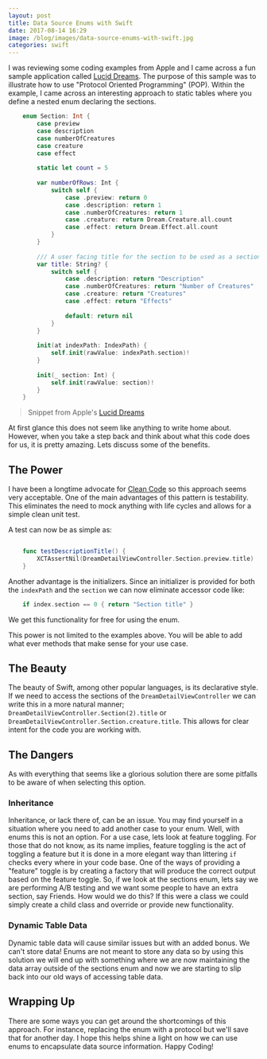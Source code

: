```yaml
---
layout: post
title: Data Source Enums with Swift
date: 2017-08-14 16:29
image: /blog/images/data-source-enums-with-swift.jpg
categories: swift
---
```


I was reviewing some coding examples from Apple and I came across a fun 
sample application called
[Lucid Dreams](https://developer.apple.com/library/content/LucidDreams/Introduction/Intro.html).
The purpose of this sample was to illustrate how to use "Protocol 
Oriented Programming" (POP). Within the example, I came across an 
interesting approach to static tables where you define a nested enum 
declaring the sections.

```swift
    enum Section: Int {
        case preview
        case description
        case numberOfCreatures
        case creature
        case effect
 
        static let count = 5
 
        var numberOfRows: Int {
            switch self {
                case .preview: return 0
                case .description: return 1
                case .numberOfCreatures: return 1
                case .creature: return Dream.Creature.all.count
                case .effect: return Dream.Effect.all.count
            }
        }
 
        /// A user facing title for the section to be used as a section header.
        var title: String? {
            switch self {
                case .description: return "Description"
                case .numberOfCreatures: return "Number of Creatures"
                case .creature: return "Creatures"
                case .effect: return "Effects"
 
                default: return nil
            }
        }
 
        init(at indexPath: IndexPath) {
            self.init(rawValue: indexPath.section)!
        }
 
        init(_ section: Int) {
            self.init(rawValue: section)!
        }
    }
```

> Snippet from Apple's [Lucid Dreams](https://developer.apple.com/library/content/LucidDreams/Listings/LucidDreams_DreamDetailViewController_swift.html#//apple_ref/doc/uid/TP40017334-LucidDreams_DreamDetailViewController_swift-DontLinkElementID_18)

At first glance this does not seem like anything to write home about.
However, when you take a step back and think about what this code does 
for us, it is pretty amazing. Lets discuss some of the benefits.

## The Power

I have been a longtime advocate for [Clean Code](https://www.amazon.com/Clean-Code-Handbook-Software-Craftsmanship/dp/0132350882)
so this approach seems very acceptable. One of the main advantages of 
this pattern is testability. This eliminates the need to mock anything
with life cycles and allows for a simple clean unit test.

A test can now be as simple as:

```swift

    func testDescriptionTitle() {
        XCTAssertNil(DreamDetailViewController.Section.preview.title)    
    }

``` 

Another advantage is the initializers. Since an initializer is provided 
for both the `indexPath` and the `section` we can now eliminate accessor 
code like: 

```swift 
    if index.section == 0 { return "Section title" }
``` 

We get this functionality for free for using the enum.

This power is not limited to the examples above. You will be able to add
what ever methods that make sense for your use case.  

## The Beauty

The beauty of Swift, among other popular languages, is its declarative 
style. If we need to access the sections of the 
`DreamDetailViewController` we can write this in a more natural manner;
`DreamDetailViewController.Section(2).title` or
`DreamDetailViewController.Section.creature.title`. This allows for 
clear intent for the code you are working with. 

## The Dangers

As with everything that seems like a glorious solution there are some 
pitfalls to be aware of when selecting this option.
 
### Inheritance

Inheritance, or lack there of, can be an issue. You may find yourself in 
a situation where you need to add another case to your enum. Well, with 
enums this is not an option. For a use case, lets look at feature 
toggling. For those that do not know, as its name implies, feature 
toggling is the act of toggling a feature but it is done in a more 
elegant way than littering `if` checks every where in your code base. 
One of the ways of providing a "feature" toggle is by creating a factory
that will produce the correct output based on the feature toggle. So, if
we look at the sections enum, lets say we are performing A/B testing and 
we want some people to have an extra section, say Friends. How would we 
do this? If this were a class we could simply create a child class and 
override or provide new functionality.

### Dynamic Table Data

Dynamic table data will cause similar issues but with an added bonus. We
can't store data! Enums are not meant to store any data so by using this 
solution we will end up with something where we are now maintaining the 
data array outside of the sections enum and now we are starting to slip 
back into our old ways of accessing table data.  

## Wrapping Up

There are some ways you can get around the shortcomings of this 
approach. For instance, replacing the enum with a protocol but we'll 
save that for another day. I hope this helps shine a light on how we can 
use enums to encapsulate data source information. Happy Coding!

